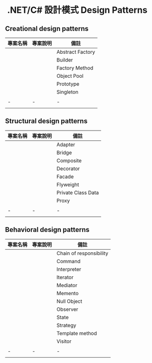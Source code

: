 #  .NET/C# 設計模式 Design Patterns

## Creational design patterns

|專案名稱|專案說明|備註|
|-|-|-|
|||Abstract Factory|
|||Builder|
|||Factory Method|
|||Object Pool|
|||Prototype|
|||Singleton|
||||
|-|-|-|
||||

## Structural design patterns

|專案名稱|專案說明|備註|
|-|-|-|
|||Adapter|
|||Bridge|
|||Composite|
|||Decorator|
|||Facade|
|||Flyweight|
|||Private Class Data|
|||Proxy|
||||
|-|-|-|
||||

## Behavioral design patterns

|專案名稱|專案說明|備註|
|-|-|-|
|||Chain of responsibility|
|||Command|
|||Interpreter|
|||Iterator|
|||Mediator|
|||Memento|
|||Null Object|
|||Observer|
|||State|
|||Strategy|
|||Template method|
|||Visitor|
||||
|-|-|-|
||||


